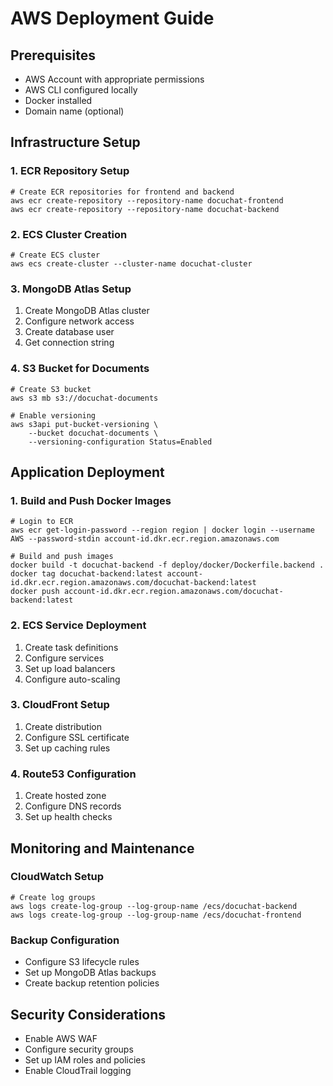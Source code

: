 # AWS Deployment Guide

## Prerequisites
- AWS Account with appropriate permissions
- AWS CLI configured locally
- Docker installed
- Domain name (optional)

## Infrastructure Setup

### 1. ECR Repository Setup
    # Create ECR repositories for frontend and backend
    aws ecr create-repository --repository-name docuchat-frontend
    aws ecr create-repository --repository-name docuchat-backend

### 2. ECS Cluster Creation
    # Create ECS cluster
    aws ecs create-cluster --cluster-name docuchat-cluster

### 3. MongoDB Atlas Setup
1. Create MongoDB Atlas cluster
2. Configure network access
3. Create database user
4. Get connection string

### 4. S3 Bucket for Documents
    # Create S3 bucket
    aws s3 mb s3://docuchat-documents
    
    # Enable versioning
    aws s3api put-bucket-versioning \
        --bucket docuchat-documents \
        --versioning-configuration Status=Enabled

## Application Deployment

### 1. Build and Push Docker Images
    # Login to ECR
    aws ecr get-login-password --region region | docker login --username AWS --password-stdin account-id.dkr.ecr.region.amazonaws.com

    # Build and push images
    docker build -t docuchat-backend -f deploy/docker/Dockerfile.backend .
    docker tag docuchat-backend:latest account-id.dkr.ecr.region.amazonaws.com/docuchat-backend:latest
    docker push account-id.dkr.ecr.region.amazonaws.com/docuchat-backend:latest

### 2. ECS Service Deployment
1. Create task definitions
2. Configure services
3. Set up load balancers
4. Configure auto-scaling

### 3. CloudFront Setup
1. Create distribution
2. Configure SSL certificate
3. Set up caching rules

### 4. Route53 Configuration
1. Create hosted zone
2. Configure DNS records
3. Set up health checks

## Monitoring and Maintenance

### CloudWatch Setup
    # Create log groups
    aws logs create-log-group --log-group-name /ecs/docuchat-backend
    aws logs create-log-group --log-group-name /ecs/docuchat-frontend

### Backup Configuration
- Configure S3 lifecycle rules
- Set up MongoDB Atlas backups
- Create backup retention policies

## Security Considerations
- Enable AWS WAF
- Configure security groups
- Set up IAM roles and policies
- Enable CloudTrail logging 